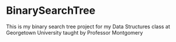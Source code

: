 BinarySearchTree
================

This is my binary search tree project for my Data Structures class at Georgetown University taught by Professor Montgomery
